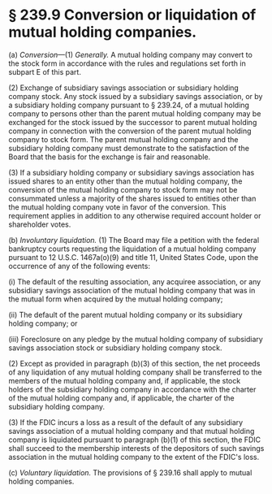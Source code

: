 # § 239.9   Conversion or liquidation of mutual holding companies.

(a) *Conversion*—(1) *Generally.* A mutual holding company may convert to the stock form in accordance with the rules and regulations set forth in subpart E of this part.


(2) Exchange of subsidiary savings association or subsidiary holding company stock. Any stock issued by a subsidiary savings association, or by a subsidiary holding company pursuant to § 239.24, of a mutual holding company to persons other than the parent mutual holding company may be exchanged for the stock issued by the successor to parent mutual holding company in connection with the conversion of the parent mutual holding company to stock form. The parent mutual holding company and the subsidiary holding company must demonstrate to the satisfaction of the Board that the basis for the exchange is fair and reasonable.


(3) If a subsidiary holding company or subsidiary savings association has issued shares to an entity other than the mutual holding company, the conversion of the mutual holding company to stock form may not be consummated unless a majority of the shares issued to entities other than the mutual holding company vote in favor of the conversion. This requirement applies in addition to any otherwise required account holder or shareholder votes.


(b) *Involuntary liquidation.* (1) The Board may file a petition with the federal bankruptcy courts requesting the liquidation of a mutual holding company pursuant to 12 U.S.C. 1467a(o)(9) and title 11, United States Code, upon the occurrence of any of the following events:


(i) The default of the resulting association, any acquiree association, or any subsidiary savings association of the mutual holding company that was in the mutual form when acquired by the mutual holding company;


(ii) The default of the parent mutual holding company or its subsidiary holding company; or


(iii) Foreclosure on any pledge by the mutual holding company of subsidiary savings association stock or subsidiary holding company stock.


(2) Except as provided in paragraph (b)(3) of this section, the net proceeds of any liquidation of any mutual holding company shall be transferred to the members of the mutual holding company and, if applicable, the stock holders of the subsidiary holding company in accordance with the charter of the mutual holding company and, if applicable, the charter of the subsidiary holding company.


(3) If the FDIC incurs a loss as a result of the default of any subsidiary savings association of a mutual holding company and that mutual holding company is liquidated pursuant to paragraph (b)(1) of this section, the FDIC shall succeed to the membership interests of the depositors of such savings association in the mutual holding company to the extent of the FDIC's loss.


(c) *Voluntary liquidation.* The provisions of § 239.16 shall apply to mutual holding companies.





